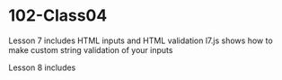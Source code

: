 # 102-Class04

Lesson 7 includes HTML inputs and HTML validation
l7.js shows how to make custom string validation of your inputs

Lesson 8 includes 